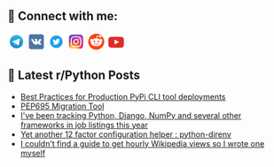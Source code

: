## 🔎 Connect with me:
[<img src="https://github.com/bullbesh/bullbesh/blob/main/images/Telegram.png" width="32" height="32" />](https://t.me/bullbesh)
[<img src="https://github.com/bullbesh/bullbesh/blob/main/images/VK.png" width="32" height="32" />](https://vk.com/bullbesh)
[<img src="https://github.com/bullbesh/bullbesh/blob/main/images/Twitter.png" width="32" height="32" />](https://twitter.com/bullbesh1)
[<img src="https://github.com/bullbesh/bullbesh/blob/main/images/Instagram.png" width="32" height="32" />](https://www.instagram.com/bullbesh)
[<img src="https://github.com/bullbesh/bullbesh/blob/main/images/Reddit.png" width="32" height="32" />](https://www.reddit.com/user/bullbesh)
[<img src="https://github.com/bullbesh/bullbesh/blob/main/images/YouTube.png" width="32" height="32" />](https://www.youtube.com/channel/UCtfjRs6uzgq5mfm8S06WTcg)

## 📕 Latest r/Python Posts
<!-- BLOG-POST-LIST:START -->
- [Best Practices for Production PyPi CLI tool deployments](https://www.reddit.com/r/Python/comments/1f9xduf/best_practices_for_production_pypi_cli_tool/)
- [PEP695 Migration Tool](https://www.reddit.com/r/Python/comments/1f9uai8/pep695_migration_tool/)
- [I&#39;ve been tracking Python, Django, NumPy and several other frameworks in job listings this year](https://www.reddit.com/r/Python/comments/1f9l9zt/ive_been_tracking_python_django_numpy_and_several/)
- [Yet another 12 factor configuration helper : python-direnv](https://www.reddit.com/r/Python/comments/1f9jfgv/yet_another_12_factor_configuration_helper/)
- [I couldn&#39;t find a guide to get hourly Wikipedia views so I wrote one myself](https://www.reddit.com/r/Python/comments/1f9hcb7/i_couldnt_find_a_guide_to_get_hourly_wikipedia/)
<!-- BLOG-POST-LIST:END -->
